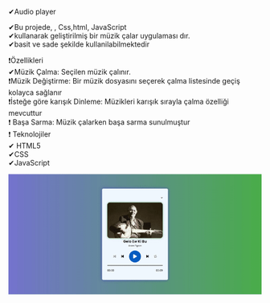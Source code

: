✔Audio player

✔Bu projede, , Css,html, JavaScript <br>
✔kullanarak geliştirilmiş bir müzik çalar uygulaması dır. <br>
✔basit ve sade şekilde kullanilabilmektedir<br>

❗Özellikleri<br>
✔Müzik Çalma: Seçilen müzik çalınır.<br>
❗Müzik Değiştirme: Bir müzik dosyasını seçerek çalma listesinde geçiş kolayca sağlanır <br>
❗İsteğe göre karışık Dinleme: Müzikleri karışık sırayla çalma özelliği mevcuttur<br> 
❗ Başa Sarma: Müzik çalarken başa sarma sunulmuştur <br>
❗ Teknolojiler<br>
✔ HTML5<br>
 ✔CSS<br>
✔JavaScript

![alt text](gifvideosu-ezgif.com-crop.gif)

